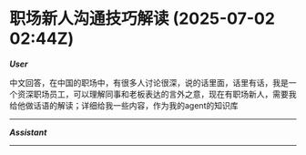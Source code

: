 <!-- Generated by SpecStory -->

# 职场新人沟通技巧解读 (2025-07-02 02:44Z)

_**User**_

中文回答，在中国的职场中，有很多人讨论很深，说的话里面，话里有话，我是一个资深职场员工，可以理解同事和老板表达的言外之意，现在有职场新人，需要我给他做话语的解读；详细给我一些内容，作为我的agent的知识库

---

_**Assistant**_



---

